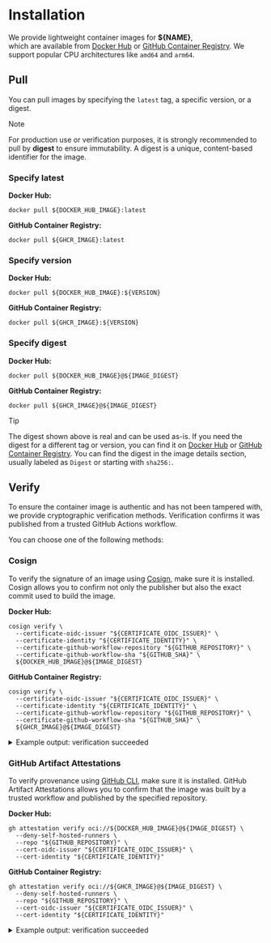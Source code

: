 # Installation

We provide lightweight container images for **${NAME}**,  
which are available from [Docker Hub][docker_hub] or [GitHub Container Registry][ghcr].
We support popular CPU architectures like `amd64` and `arm64`.

## Pull

You can pull images by specifying the `latest` tag, a specific version, or a digest.

> [!NOTE]
>
> For production use or verification purposes, it is strongly recommended to pull by **digest** to ensure immutability.
> A digest is a unique, content-based identifier for the image.

### Specify latest

**Docker Hub:**

```shell
docker pull ${DOCKER_HUB_IMAGE}:latest
```

**GitHub Container Registry:**

```shell
docker pull ${GHCR_IMAGE}:latest
```

### Specify version

**Docker Hub:**

```shell
docker pull ${DOCKER_HUB_IMAGE}:${VERSION}
```

**GitHub Container Registry:**

```shell
docker pull ${GHCR_IMAGE}:${VERSION}
```

### Specify digest

**Docker Hub:**

```shell
docker pull ${DOCKER_HUB_IMAGE}@${IMAGE_DIGEST}
```

**GitHub Container Registry:**

```shell
docker pull ${GHCR_IMAGE}@${IMAGE_DIGEST}
```

> [!TIP]
>
> The digest shown above is real and can be used as-is.
> If you need the digest for a different tag or version, you can find it on [Docker Hub][docker_hub] or [GitHub Container Registry][ghcr].
> You can find the digest in the image details section, usually labeled as `Digest` or starting with `sha256:`.

## Verify

To ensure the container image is authentic and has not been tampered with, we provide cryptographic verification methods.
Verification confirms it was published from a trusted GitHub Actions workflow.

You can choose one of the following methods:

### Cosign

To verify the signature of an image using [Cosign](https://github.com/sigstore/cosign), make sure it is installed.
Cosign allows you to confirm not only the publisher but also the exact commit used to build the image.

**Docker Hub:**

```shell
cosign verify \
  --certificate-oidc-issuer "${CERTIFICATE_OIDC_ISSUER}" \
  --certificate-identity "${CERTIFICATE_IDENTITY}" \
  --certificate-github-workflow-repository "${GITHUB_REPOSITORY}" \
  --certificate-github-workflow-sha "${GITHUB_SHA}" \
  ${DOCKER_HUB_IMAGE}@${IMAGE_DIGEST}
```

**GitHub Container Registry:**

```shell
cosign verify \
  --certificate-oidc-issuer "${CERTIFICATE_OIDC_ISSUER}" \
  --certificate-identity "${CERTIFICATE_IDENTITY}" \
  --certificate-github-workflow-repository "${GITHUB_REPOSITORY}" \
  --certificate-github-workflow-sha "${GITHUB_SHA}" \
  ${GHCR_IMAGE}@${IMAGE_DIGEST}
```

<details>
<summary>Example output: verification succeeded</summary>

```shell
${COSIGN_VERIFY_SUCCEEDED}
```
</details>

### GitHub Artifact Attestations

To verify provenance using [GitHub CLI](https://cli.github.com/), make sure it is installed.
GitHub Artifact Attestations allows you to confirm that the image was built by a trusted workflow and published by the specified repository.

**Docker Hub:**

```shell
gh attestation verify oci://${DOCKER_HUB_IMAGE}@${IMAGE_DIGEST} \
  --deny-self-hosted-runners \
  --repo "${GITHUB_REPOSITORY}" \
  --cert-oidc-issuer "${CERTIFICATE_OIDC_ISSUER}" \
  --cert-identity "${CERTIFICATE_IDENTITY}"
```

**GitHub Container Registry:**

```shell
gh attestation verify oci://${GHCR_IMAGE}@${IMAGE_DIGEST} \
  --deny-self-hosted-runners \
  --repo "${GITHUB_REPOSITORY}" \
  --cert-oidc-issuer "${CERTIFICATE_OIDC_ISSUER}" \
  --cert-identity "${CERTIFICATE_IDENTITY}"
```

<details>
<summary>Example output: verification succeeded</summary>

```shell
${GH_ATTESTATION_SUCCEEDED}
```
</details>

[docker_hub]: https://hub.docker.com/r/${GITHUB_REPOSITORY_OWNER}/${NAME}
[ghcr]: https://github.com/${GITHUB_REPOSITORY}/pkgs/container/dockerfiles%2F${NAME}
